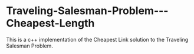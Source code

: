# Traveling-Salesman-Problem---Cheapest-Length
This is a c++ implementation of the Cheapest Link solution to the Traveling Salesman Problem.
